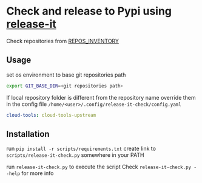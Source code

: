 # Check and release to Pypi using [release-it](https://github.com/release-it/release-it)

Check repositories from [REPOS_INVENTORY](../REPOS_INVENTORY.md)

## Usage
set os environment to base git repositories path

```bash
export GIT_BASE_DIR=<git repositories path>
```

If local repository folder is different from the repository name override them in the config file `/home/<user>/.config/release-it-check/config.yaml`
```yaml
cloud-tools: cloud-tools-upstream
```

## Installation
run `pip install -r scripts/requirements.txt`
create link to `scripts/release-it-check.py` somewhere in your PATH

run `release-it-check.py` to execute the script
Check `release-it-check.py --help` for more info
